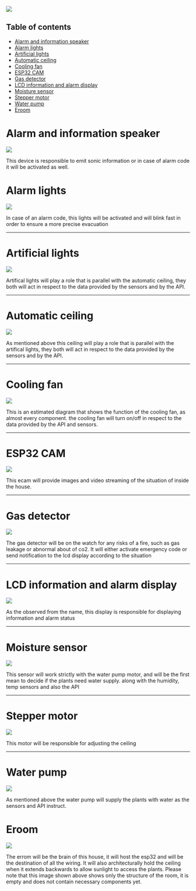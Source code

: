 <image src="../digrams/intro.png">

## Table of contents
* [Alarm and information speaker](#alarm-and-information-speaker)
* [Alarm lights](#alarm-lights)
* [Artificial lights](#artificial-lights)
* [Automatic ceiling](#automatic-ceiling)
* [Cooling fan](#cooling-fan)
* [ESP32 CAM](#esp32-cam)
* [Gas detector](#gas-detector)
* [LCD information and alarm display](#lcd-information-and-alarm-display)
* [Moisture sensor](#moisture-sensor)
* [Stepper motor](#stepper-motor)
* [Water pump](#water-pump)
* [Eroom](#eroom)

<h1>Alarm and information speaker</h1>
<image src="../digrams/alarm_information_speaker.png">
<p>This device is responsible to emit sonic information or in case of alarm code it will be activated as well. </p>

<h1>Alarm lights</h1>
<image src="../digrams/Alarm_lights.png">
<p>In case of an alarm code, this lights will be activated and will blink fast in order to ensure a more precise evacuation</p>
<hr>
<h1>Artificial lights</h1>
<image src="../digrams/artificial_lights.png">
<p>Artifical lights will play a role that is parallel with the automatic ceiling, they both will act in respect to the data provided by the sensors and by the API.</p>
<hr>
<h1>Automatic ceiling</h1>
<image src="../digrams/automatic_ceiling.png">
<p>As mentioned above this ceiling will play a role that is parallel with the artifical lights, they both will act in respect to the data provided by the sensors and by the API.</p>
<hr>
<h1>Cooling fan</h1>
<image src="../digrams/cooling_fan.png">
<p>This is an estimated diagram that shows the function of the cooling fan, as almost every component. the cooling fan will turn on/off in respect to the data provided by the API and sensors.</p>
<hr>
<h1>ESP32 CAM</h1>
<image src="../digrams/ESP32-CAM.png">
<p>This ecam will provide images and video streaming of the situation of inside the house.</p>
<hr>
<h1>Gas detector</h1>
<image src="../digrams/gas_detector.png">
<p>The gas detector will be on the watch for any risks of a fire, such as gas leakage or abnormal about of co2. It will either activate emergency code or send notification to the lcd display according to the situation</p>
<hr>
<h1>LCD information and alarm display</h1>
<image src="../digrams/lcd_display.png">
<p>As the observed from the name, this display is responsible for displaying information and alarm status</p>
<hr>
<h1>Moisture sensor</h1>
<image src="../digrams/moisture_sensor.png">
<p>This sensor will work strictly with the water pump motor, and will be the first mean to decide if the plants need water supply. along with the humidity, temp sensors and also the API</p>
<hr>
<h1>Stepper motor</h1>
<image src="../digrams/stepper_motor.png">
<p>This motor will be responsible for adjusting the ceiling</p>
<hr>
<h1>Water pump</h1>
<image src="../digrams/water_pump.png">
<p>As mentioned above the water pump will supply the plants with water as the sensors and API instruct.</p>
<h1>Eroom</h1>
<image src="../digrams/eroom.png">
<p>The errom will be the brain of this house, it will host the esp32 and will be the destination of all the wiring. It will also architecturally hold the ceiling when it extends backwards to allow sunlight to access the plants. Please note that this image shown above shows only the structure of the room, it is empty and does not contain necessary components yet.</p>
